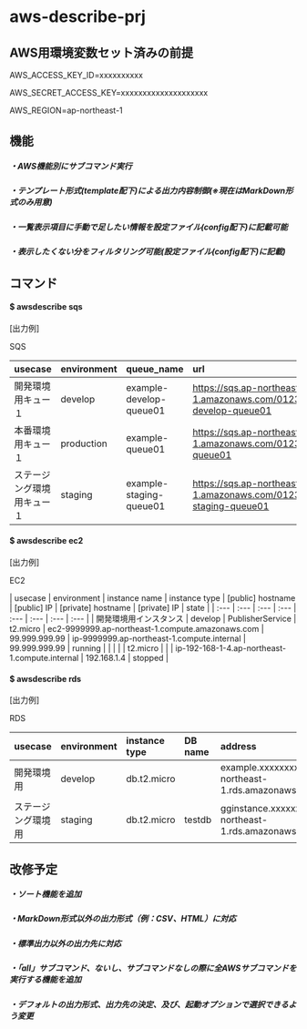 # aws-describe-prj

## AWS用環境変数セット済みの前提

AWS_ACCESS_KEY_ID=xxxxxxxxxx

AWS_SECRET_ACCESS_KEY=xxxxxxxxxxxxxxxxxxxx

AWS_REGION=ap-northeast-1

## 機能

##### ・AWS機能別にサブコマンド実行

##### ・テンプレート形式(template配下)による出力内容制御(※現在はMarkDown形式のみ用意)

##### ・一覧表示項目に手動で足したい情報を設定ファイル(config配下)に記載可能

##### ・表示したくない分をフィルタリング可能(設定ファイル(config配下)に記載)

## コマンド

#### $ awsdescribe sqs

[出力例]

SQS

| usecase | environment | queue_name | url |
| :--- | :--- | :--- | :--- |
| 開発環境用キュー１ | develop | example-develop-queue01 | https://sqs.ap-northeast-1.amazonaws.com/0123456789/example-develop-queue01 |
| 本番環境用キュー１ | production | example-queue01 | https://sqs.ap-northeast-1.amazonaws.com/0123456789/example-queue01 |
| ステージング環境用キュー１ | staging | example-staging-queue01 | https://sqs.ap-northeast-1.amazonaws.com/0123456789/example-staging-queue01 |


#### $ awsdescribe ec2

[出力例]

EC2

| usecase | environment | instance name | instance type | [public] hostname | [public] IP | [private] hostname | [private] IP | state |
| :--- | :--- | :--- | :--- | :--- | :--- | :--- | :--- |
| 開発環境用インスタンス | develop | PublisherService | t2.micro | ec2-9999999.ap-northeast-1.compute.amazonaws.com | 99.999.999.99 | ip-9999999.ap-northeast-1.compute.internal | 99.999.999.99 | running |
|  |  |  | t2.micro |  |  | ip-192-168-1-4.ap-northeast-1.compute.internal | 192.168.1.4 | stopped |


#### $ awsdescribe rds

[出力例]

RDS

| usecase | environment | instance type | DB name | address | port | engine | version | username | state |
| :--- | :--- | :--- | :--- | :--- | :--- | :--- | :--- | :--- | :--- |
| 開発環境用 | develop | db.t2.micro |  | example.xxxxxxxxxx.ap-northeast-1.rds.amazonaws.com | 5432 | postgres | 9.6.2 | dummyuser | available |
| ステージング環境用 | staging | db.t2.micro | testdb | gginstance.xxxxxxxx.ap-northeast-1.rds.amazonaws.com | 3306 | mysql | 5.6.27 | testuser | available |


## 改修予定

##### ・ソート機能を追加

##### ・MarkDown形式以外の出力形式（例：CSV、HTML）に対応

##### ・標準出力以外の出力先に対応

##### ・「all」サブコマンド、ないし、サブコマンドなしの際に全AWSサブコマンドを実行する機能を追加

##### ・デフォルトの出力形式、出力先の決定、及び、起動オプションで選択できるよう変更
